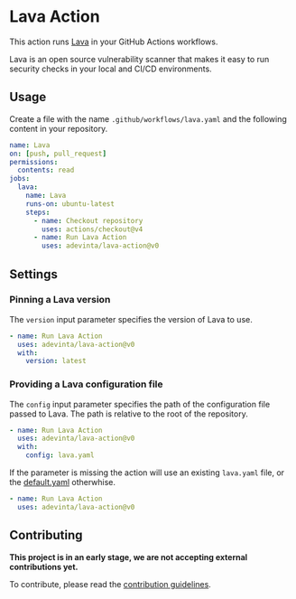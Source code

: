 # Lava Action

This action runs [Lava][lava] in your GitHub Actions workflows.

Lava is an open source vulnerability scanner that makes it easy to run
security checks in your local and CI/CD environments.

## Usage

Create a file with the name `.github/workflows/lava.yaml` and the
following content in your repository.

```yaml
name: Lava
on: [push, pull_request]
permissions:
  contents: read
jobs:
  lava:
    name: Lava
    runs-on: ubuntu-latest
    steps:
      - name: Checkout repository
        uses: actions/checkout@v4
      - name: Run Lava Action
        uses: adevinta/lava-action@v0
```

## Settings

### Pinning a Lava version

The `version` input parameter specifies the version of Lava to use.

```yaml
- name: Run Lava Action
  uses: adevinta/lava-action@v0
  with:
    version: latest
```

### Providing a Lava configuration file

The `config` input parameter specifies the path of the configuration
file passed to Lava.
The path is relative to the root of the repository.

```yaml
- name: Run Lava Action
  uses: adevinta/lava-action@v0
  with:
    config: lava.yaml
```

If the parameter is missing the action will use an existing `lava.yaml` file,
or the [default.yaml] otherwhise.

```yaml
- name: Run Lava Action
  uses: adevinta/lava-action@v0
```

## Contributing

**This project is in an early stage, we are not accepting external
contributions yet.**

To contribute, please read the [contribution
guidelines][contributing].


[lava]: https://github.com/adevinta/lava
[contributing]: /CONTRIBUTING.md
[default.yaml]: /default.yaml
